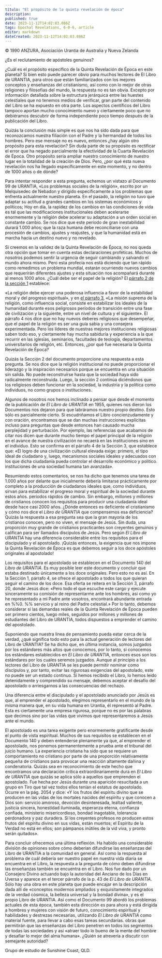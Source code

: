 ```yaml
---
título: "El propósito de la quinta revelación de época"
description: 
published: true
date: 2023-11-12T14:02:03.086Z
tags: Epochal Revelations, 6-0-6, article
editor: markdown
dateCreated: 2023-11-12T14:02:03.086Z
---
```


<p class="v-card v-sheet theme--light grey lighten-3 px-2 py-1">© 1990 ANZURA, Asociación Urantia de Australia y Nueva Zelanda</p>


¿Es el reclutamiento de apóstoles genuinos?

¿Cuál es el propósito específico de la Quinta Revelación de Época en este planeta? Si bien esto puede parecer obvio para muchos lectores de El Libro de URANTIA, para otros que están familiarizados con los mejores conceptos y enseñanzas del cristianismo, así como con lo mejor de otras religiones y filosofías del mundo, la respuesta no es tan obvia. Excepto por información detallada sobre la estructura jerárquica entre las huestes celestiales que no tenemos medios de verificar, gran parte del contenido del Libro se ha expuesto en otra parte. Los aspectos científicos del Libro tampoco aportan mucho conocimiento nuevo y ciertamente poco que no debiéramos descubrir de forma independiente poco tiempo después de la publicación del Libro.

Quizás la conclusión más simple es que nos ha sido dada para que reconozcamos nuestra filiación con el Padre y la hermandad de todos los hombres. Pero ese mensaje no es nuevo, entonces ¿hay algún otro propósito para esta revelación? Sin duda parte de su propósito es rectificar el error que ha negado parcialmente la efectividad de la Cuarta Revelación de Época. Otro propósito sería ampliar nuestro conocimiento de nuestro lugar en la totalidad de la creación de Dios. Pero, ¿por qué esta nueva revelación nos ha llegado específicamente en este momento, y no dentro de 1000 años o de dónde?

Para intentar responder a esta pregunta, echemos un vistazo al Documento 99 de URANTIA, «Los problemas sociales de la religión», escrito por un Melquisedec de Nebadon y dirigido específicamente a los problemas que enfrenta actualmente nuestro planeta. En el pasado, la religión no tuvo que adaptar su actitud a grandes cambios en los sistemas económicos y políticos; Hoy en día, la rapidez de los cambios en las condiciones de vida es tal que las modificaciones institucionales deben acelerarse enormemente y la religión debe acelerar su adaptación a un orden social en constante cambio. Se nos dice que este período de gran inestabilidad durará 1.000 años; que la raza humana debe reconciliarse con una procesión de cambios, ajustes y reajustes, y que la humanidad está en marcha hacia un destino nuevo y no revelado.

Si creemos en la validez de la Quinta Revelación de Época, no nos queda otra opción que tomar en cuenta estas declaraciones proféticas. Muchos de nosotros podemos sentir la urgencia de seguir cambiando y salvando el mundo ahora mismo. Pero esta profecía nos está diciendo que tan rápido como remedimos un problema mundial, estarán ocurriendo nuevos cambios que requerirán diferentes ajustes y esta situación nos acompañará durante al menos 1000 años. ¿Cuál debe ser el papel de la religión? El [párrafo 2 de la sección 1](/es/The_Urantia_Book/99#p1_2) establece:

«La religión debe ejercer una poderosa influencia a favor de la estabilidad moral y del progreso espiritual», y en [el párrafo 3](/es/The_Urantia_Book/99#p1_3), «La misión suprema de la religión, como influencia social, consiste en estabilizar los ideales de la humanidad durante esos peligrosos períodos de transición entre una fase de civilización y la siguiente, entre un nivel de cultura y el siguiente». El párrafo 4 nos dice que no hay nuevos deberes religiosos que desempeñar, que el papel de la religión es ser una guía sabia y una consejera experimentada. Pero los líderes de nuestras mejores instituciones religiosas saben todo eso, y ciertamente hay mucha sabiduría y experiencia a la que recurrir en las iglesias, seminarios, facultades de teología, departamentos universitarios de religión, etc. Entonces, ¿por qué fue necesaria la Quinta Revelación de Época?

Quizás la Sección 2 del documento proporcione una respuesta a esta pregunta. Se nos dice que la religión institucional no puede proporcionar el liderazgo y la inspiración necesarios porque se encuentra en una situación sin salida. No puede reconstruirse hasta que la sociedad haya sido radicalmente reconstruida. Luego, la sección 2 continúa diciéndonos que los religiosos deben funcionar en la sociedad, la industria y la política como individuos, no como grupos o instituciones.

Algunos de nosotros nos hemos inclinado a pensar que desde el momento de la publicación de _El Libro de URANTIA_ en 1955, quienes nos dieron los Documentos nos dejaron para que labráramos nuestro propio destino. Esto sólo es parcialmente cierto. Si escudriñamos el Libro concienzudamente y con oración, encontramos que se dan muchas instrucciones explícitas incluso para preguntas que desde entonces han causado mucha perplejidad y perturbación. Por ejemplo, las referencias que acabamos de citar nos dicen que durante mucho tiempo el papel principal de la religión en el avance de nuestra civilización no recaerá en las instituciones sino en el individuo. Esto se confirma en el párrafo 4 de la Sección 3, que establece que: «El logro de una civilización cultural elevada exige: primero, el tipo ideal de ciudadano y, luego, mecanismos sociales ideales y adecuados con los que dicha ciudadanía pueda controlar el desarrollo económico y político. instituciones de una sociedad humana tan avanzada».

Resumiendo estos comentarios, se nos ha dicho que tenemos una tarea de 1.000 años por delante que inicialmente debería limitarse prácticamente por completo a la producción de ciudadanos ideales que, como individuos, sirvan para estabilizar el progreso moral y espiritual de la sociedad durante estos años. períodos rápidos de cambio. Sin embargo, millones y millones de cristianos conocen los requisitos para producir una ciudadanía ideal desde hace casi 2000 años. ¿Dónde entonces es deficiente el cristianismo y cómo nos dice el _Libro de URANTIA_ que compensemos esa deficiencia? Quizás la respuesta a esa pregunta sea que la gran mayoría de los cristianos conocen, pero no viven, el mensaje de Jesús. Sin duda, una proporción muy grande de cristianos practicantes son creyentes genuinos y califican para ser llamados discípulos de Jesús. Pero según _El Libro de URANTIA_ hay una diferencia considerable entre los requisitos para el discipulado y el apostolado. ¡Quizás entonces, la exigencia que nos impone la Quinta Revelación de Época es que debemos seguir a los doce apóstoles originales al apostolado!

Los requisitos para el apostolado se establecen en el Documento 140 del _Libro de URANTIA_. Es muy posible leer este documento y concluir que estaba destinado únicamente a los doce originales. Pero esto no es así. En la Sección 1, párrafo 4, se ofrece el apostolado a todos los que quieran seguir el camino de los doce. Esa oferta se reitera en la Sección 3, párrafo 20, donde Jesús dice: «Pero todo el que escuche este cargo y ejecute sinceramente su comisión de representarme ante los hombres, así como yo he representado a mi Padre ante vosotros, encontrará abundante entrada en %%0. %% servicio y al reino del Padre celestial.» Por lo tanto, debemos considerar si las demandas reales de la Quinta Revelación de Época pueden ser primero cientos, luego miles, seguidos por millones y millones de estudiantes del Libro de URANTIA, todos dispuestos a emprender el camino del apostolado.

Suponiendo que nuestra línea de pensamiento pueda estar cerca de la verdad, ¿qué significa todo esto para la actual generación de lectores del Libro de URANTIA? Se ha dicho que, en última instancia, somos juzgados por los estándares más altos que conocemos, por lo tanto, si conocemos los estándares establecidos en _El Libro de URANTIA_, entonces esos son los estándares por los cuales seremos juzgados. Aunque al principio a los lectores del Libro de URANTIA se les puede permitir nominar como discípulos y, por tanto, evitar las rigurosas exigencias del apostolado, este no puede ser un estado continuo. Si hemos recibido el Libro, lo hemos leído detenidamente y comprendido su mensaje, debemos aceptar el desafío del apostolado o arriesgarnos a las consecuencias del rechazo.

Una diferencia entre el discipulado y el apostolado anunciado por Jesús es que, al emprender el apostolado, elegimos representarlo en el mundo de la misma manera que, en su vida humana en Urantia, él representó al Padre. Esta es ciertamente una empresa rigurosa, porque no es por las palabras que decimos sino por las vidas que vivimos que representaremos a Jesús ante el mundo.

El apostolado es una tarea exigente pero enormemente gratificante desde el punto de vista espiritual. Muchos de sus requisitos se establecen en el Documento 140 y deben entenderse plenamente ya que, al emprender el apostolado, nos ponemos permanentemente a prueba ante el tribunal del juicio humano. La experiencia cristiana ha sido que se requiere un comportamiento no cristiano por parte de una proporción relativamente pequeña de cristianos para provocar una reacción altamente dañina y condenatoria. Quizás sea en reconocimiento de este hecho que encontramos una declaración crítica extraordinariamente dura en _El Libro de URANTIA_ que quizás se aplica sólo a aquellos que emprenden el apostolado. Fue hecha por Jesús durante una aparición resucitada a un grupo en Tiro que tal vez todos ellos tenían el estatus de apostolado. Ocurre en la pág. 2054 y dice: «Y los frutos del espíritu divino que se producen en las vidas de los mortales nacidos del espíritu y que conocen a Dios son: servicio amoroso, devoción desinteresada, lealtad valiente, justicia sincera, honestidad iluminada, esperanza eterna, confianza confiada, ministerio misericordioso, bondad inagotable, tolerancia perdonadora y paz duradera. Si los creyentes profesos no producen estos frutos del espíritu divino en sus vidas, están muertos; el Espíritu de la Verdad no está en ellos; son pámpanos inútiles de la vid viva, y pronto serán quitados».

Para concluir ofrecemos una última reflexión. Ha habido una considerable división de opiniones sobre cómo deberían difundirse las enseñanzas del Libro de URANTIA a la comunidad en general. Así como la respuesta al problema de cuál debería ser nuestro papel en nuestra vida diaria se encuentra en el Libro, la respuesta a la pregunta de cómo deben difundirse las enseñanzas también se encuentra en el Libro. Nos fue dado por un Consejero Divino actuando bajo la autoridad del Anciano de los Días en Uversa y aparece en el tercer párrafo de la p. 43 de _El Libro de URANTIA_. Sólo hay una obra en este planeta que puede encajar en la descripción dada allí de «conceptos modernos ampliados y exquisitamente integrados de la verdad cósmica, la belleza universal y la bondad divina», y es el propio Libro de URANTIA. Así como el Documento 99 abordó los problemas actuales de esta época, también esta dirección es para ahora y está dirigida a hombres y mujeres con visión de futuro, conocimiento espiritual y habilidades y destrezas necesarias, utilizando _El Libro de URANTIA_ como material fuente, para llevar a cabo esas tareas secundarias. obras que permitirán que las enseñanzas del Libro penetren en todos los segmentos de todas las sociedades y así «atraer todo lo bueno de la mente del hombre y desafiar lo mejor del alma humana». ¿Quién se atrevería a discutir con semejante autoridad?

Grupo de estudio de Sunshine Coast, QLD.

